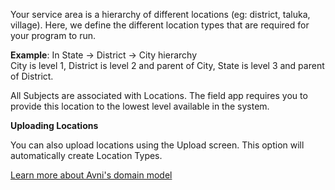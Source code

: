 Your service area is a hierarchy of different locations (eg: district, taluka, village). Here, we define the different location types that are required for your program to run.

**Example**: In State -> District -> City hierarchy
<br>City is level 1, District is level 2 and parent of City, State is level 3 and parent of District.

All Subjects are associated with Locations. The field app requires you to provide this location to the lowest level available in the system.

**Uploading Locations**

You can also upload locations using the Upload screen. This option will automatically create Location Types.

[Learn more about Avni's domain model](https://avni.readme.io/docs/avnis-domain-model-of-field-based-work)

